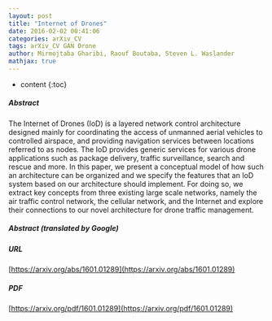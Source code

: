 ```yaml
---
layout: post
title: "Internet of Drones"
date: 2016-02-02 00:41:06
categories: arXiv_CV
tags: arXiv_CV GAN Drone
author: Mirmojtaba Gharibi, Raouf Boutaba, Steven L. Waslander
mathjax: true
---
```


* content
{:toc}

##### Abstract
The Internet of Drones (IoD) is a layered network control architecture designed mainly for coordinating the access of unmanned aerial vehicles to controlled airspace, and providing navigation services between locations referred to as nodes. The IoD provides generic services for various drone applications such as package delivery, traffic surveillance, search and rescue and more. In this paper, we present a conceptual model of how such an architecture can be organized and we specify the features that an IoD system based on our architecture should implement. For doing so, we extract key concepts from three existing large scale networks, namely the air traffic control network, the cellular network, and the Internet and explore their connections to our novel architecture for drone traffic management.

##### Abstract (translated by Google)


##### URL
[https://arxiv.org/abs/1601.01289](https://arxiv.org/abs/1601.01289)

##### PDF
[https://arxiv.org/pdf/1601.01289](https://arxiv.org/pdf/1601.01289)

